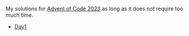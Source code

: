 My solutions for [Advent of Code 2023](https://adventofcode.com/2023) as long as it does not require too much time.

  - <a href="http://example.com/" target="_blank">Day1</a>
